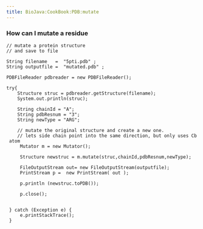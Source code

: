 ```yaml
---
title: BioJava:CookBook:PDB:mutate
---
```


### How can I mutate a residue

<java>

`// mutate a protein structure`  
`// and save to file`  
  
`String filename   =  "5pti.pdb" ;`  
`String outputfile =  "mutated.pdb" ;`  
  
`PDBFileReader pdbreader = new PDBFileReader();`  
  
`try{`  
`    Structure struc = pdbreader.getStructure(filename);`  
`    System.out.println(struc);`  
  
  
`    String chainId = "A";`  
`    String pdbResnum = "3";`  
`    String newType = "ARG";`  
  
`    // mutate the original structure and create a new one.`  
`    // lets side chain point into the same direction, but only uses Cb atom`  
`     Mutator m = new Mutator();`

`     Structure newstruc = m.mutate(struc,chainId,pdbResnum,newType);`  
` `  
`     FileOutputStream out= new FileOutputStream(outputfile); `  
`     PrintStream p =  new PrintStream( out );`  
` `  
`     p.println (newstruc.toPDB());`  
` `  
`     p.close();`  
` `  
` `  
` } catch (Exception e) {`  
`     e.printStackTrace();`  
` } `

</java>
